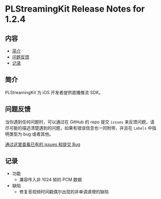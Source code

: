 # PLStreamingKit Release Notes for 1.2.4

## 内容

- [简介](#简介)
- [问题反馈](#问题反馈)
- [记录](#记录)

## 简介

PLStreamingKit 为 iOS 开发者提供直播推流 SDK。

## 问题反馈

当你遇到任何问题时，可以通过在 GitHub 的 repo 提交 ```issues``` 来反馈问题，请尽可能的描述清楚遇到的问题，如果有错误信息也一同附带，并且在 ```Labels``` 中指明类型为 bug 或者其他。

[通过这里查看已有的 issues 和提交 Bug](https://github.com/pili-engineering/PLStreamingKit/issues)

## 记录

- 功能
  - 兼容传入非 1024 帧的 PCM 数据
- 缺陷
  - 修复音视频时间戳偶尔出现的非单调递增的缺陷
